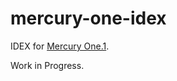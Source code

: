 # mercury-one-idex
IDEX for [Mercury One.1](https://docs.zerog.one/manual/build/mercury_eva).

Work in Progress.
